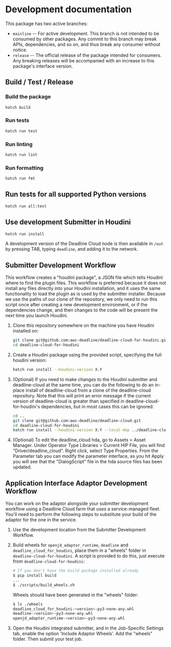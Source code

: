 # Development documentation

This package has two active branches:

- `mainline` -- For active development. This branch is not intended to be consumed by other packages. Any commit to this branch may break APIs, dependencies, and so on, and thus break any consumer without notice.
- `release` -- The official release of the package intended for consumers. Any breaking releases will be accompanied with an increase to this package's interface version.

## Build / Test / Release

### Build the package

```bash
hatch build
```

### Run tests

```bash
hatch run test
```

### Run linting

```bash
hatch run lint
```

### Run formatting

```bash
hatch run fmt
```

## Run tests for all supported Python versions

```bash
hatch run all:test
```

## Use development Submitter in Houdini

```bash
hatch run install
```
A development version of the Deadline Cloud node is then available in `/out` by pressing TAB, typing `deadline`, and adding it to the network.

## Submitter Development Workflow

This workflow creates a "houdini package", a JSON file which tells Houdini where to find the plugin files. This workflow is preferred because it does not install any files directly into your Houdini installation, and it uses the same functionality to load the plugin as is used by the submitter installer. Because we use the paths of our clone of the repository, we only need to run this script once after creating a new development environment, or if the dependencies change, and then changes to the code will be present the next time you launch Houdini.

1. Clone this repository somewhere on the machine you have Houdini installed on:

   ```sh
   git clone git@github.com:aws-deadline/deadline-cloud-for-houdini.git
   cd deadline-cloud-for-houdini
   ```

2. Create a Houdini package using the provided script, specifying the full houdini version:

   ```sh
   hatch run install --houdini-version X.Y
   ```

4. (Optional) If you need to make changes to the Houdini submitter and deadline-cloud at the same time, you can do the following to do an in-place install of deadline-cloud from a clone of the deadline-cloud repository. Note that this will print an error message if the current version of deadline-cloud is greater than specified in deadline-cloud-for-houdini's dependencies, but in most cases this can be ignored:

   ```sh
   cd ..
   git clone git@github.com:aws-deadline/deadline-cloud.git
   cd deadline-cloud-for-houdini
   hatch run install --houdini-version X.Y --local-dep ../deadline-cloud
   ```

5. (Optional) To edit the deadline_cloud hda, go to Assets > Asset Manager. Under Operator Type Libraries > Current HIP File, you will find "Driver/deadline_cloud". Right click, select Type Properties. From the Parameter tab you can modify the parameter interface, as you hit Apply you will see that the "DialogScript" file in the hda source files has been updated.

## Application Interface Adaptor Development Workflow

You can work on the adaptor alongside your submitter development workflow using a Deadline Cloud farm that uses a service-managed fleet. You'll need to perform the following steps to substitute your build of the adaptor for the one in the service.

1. Use the development location from the Submitter Development Workflow.
2. Build wheels for `openjd_adaptor_runtime`, `deadline` and `deadline_cloud_for_houdini`, place them in a "wheels" folder in `deadline-cloud-for-houdini`. A script is provided to do this, just execute from `deadline-cloud-for-houdini`:

   ```bash
   # If you don't have the build package installed already
   $ pip install build
   ...
   $ ./scripts/build_wheels.sh
   ```

   Wheels should have been generated in the "wheels" folder:

   ```bash
   $ ls ./wheels
   deadline_cloud_for_houdini-<version>-py3-none-any.whl
   deadline-<version>-py3-none-any.whl
   openjd_adaptor_runtime-<version>-py3-none-any.whl
   ```

3. Open the Houdini integrated submitter, and in the Job-Specific Settings tab, enable the option 'Include Adaptor Wheels'. Add the "wheels" folder. Then submit your test job.
